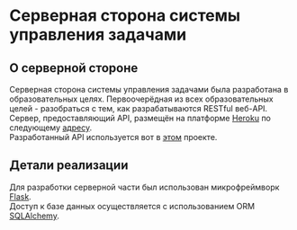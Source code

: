 # Серверная сторона системы управления задачами

## О серверной стороне

Серверная сторона системы управления задачами была разработана в образовательных целях. Первоочерёдная из всех образовательных целей - разобраться с тем, как разрабатываются RESTful веб-API.  
Сервер, предоставляющий API, размещён на платформе [Heroku](https://heroku.com "Сайт Heroku") по следующему [адресу](https://flask-todos-rest-api.herokuapp.com/ "Адрес сервера").  
Разработанный API используется вот в [этом](https://github.com/pamugk/TasksBlazorApp "Клиентская часть системы управления задачами") проекте.

## Детали реализации

Для разработки серверной части был использован микрофреймворк [Flask](https://github.com/pallets/flask "Ссылка на репозиторий Flask").  
Доступ к базе данных осуществляется с использованием ORM [SQLAlchemy](https://www.sqlalchemy.org/ "Ссылка на сайт SQLAlchemy").
